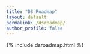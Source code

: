 ```yaml
---
title: "DS Roadmap"
layout: default
permalink: /dsroadmap/
author_profile: false
---
```


{% include dsroadmap.html %}